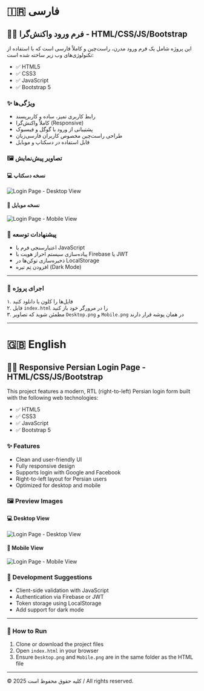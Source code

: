 
# 🇮🇷 فارسی

## 🧑‍💻 فرم ورود واکنش‌گرا - HTML/CSS/JS/Bootstrap

این پروژه شامل یک فرم ورود مدرن، راست‌چین و کاملاً فارسی است که با استفاده از تکنولوژی‌های وب زیر ساخته شده است:

- ✅ HTML5  
- ✅ CSS3  
- ✅ JavaScript  
- ✅ Bootstrap 5  

### ✨ ویژگی‌ها

- رابط کاربری تمیز، ساده و کاربرپسند  
- کاملاً واکنش‌گرا (Responsive)  
- پشتیبانی از ورود با گوگل و فیسبوک  
- طراحی راست‌چین مخصوص کاربران فارسی‌زبان  
- قابل استفاده در دسکتاپ و موبایل  

### 🖼️ تصاویر پیش‌نمایش

#### 💻 نسخه دسکتاپ  
![Login Page - Desktop View](README/Desktop.png)

#### 📱 نسخه موبایل  
![Login Page - Mobile View](README/Mobile.png)

### 🧰 پیشنهادات توسعه

- اعتبارسنجی فرم با JavaScript  
- پیاده‌سازی سیستم احراز هویت با Firebase یا JWT  
- ذخیره‌سازی توکن‌ها در LocalStorage  
- افزودن تِم تیره (Dark Mode)  

---

### 🔧 اجرای پروژه

۱. فایل‌ها را کلون یا دانلود کنید  
۲. فایل `index.html` را در مرورگر خود باز کنید  
۳. مطمئن شوید که تصاویر `Desktop.png` و `Mobile.png` در همان پوشه قرار دارند  

---

# 🇬🇧 English

## 🧑‍💻 Responsive Persian Login Page - HTML/CSS/JS/Bootstrap

This project features a modern, RTL (right-to-left) Persian login form built with the following web technologies:

- ✅ HTML5  
- ✅ CSS3  
- ✅ JavaScript  
- ✅ Bootstrap 5  

### ✨ Features

- Clean and user-friendly UI  
- Fully responsive design  
- Supports login with Google and Facebook  
- Right-to-left layout for Persian users  
- Optimized for desktop and mobile  

### 🖼️ Preview Images

#### 💻 Desktop View  
![Login Page - Desktop View](README/Desktop-Eng.png)

#### 📱 Mobile View  
![Login Page - Mobile View](README/Mobile-Eng.png)

### 🧰 Development Suggestions

- Client-side validation with JavaScript  
- Authentication via Firebase or JWT  
- Token storage using LocalStorage  
- Add support for dark mode  

---

### 🔧 How to Run

1. Clone or download the project files  
2. Open `index.html` in your browser  
3. Ensure `Desktop.png` and `Mobile.png` are in the same folder as the HTML file  

---

© 2025 کلیه حقوق محفوظ است / All rights reserved.
